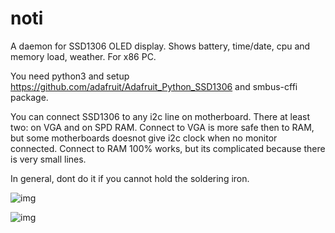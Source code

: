# noti
  A daemon for SSD1306 OLED display. Shows battery, time/date, cpu and memory load, weather. For x86 PC.

  You need python3 and setup https://github.com/adafruit/Adafruit_Python_SSD1306 and smbus-cffi package.

  You can connect SSD1306 to any i2c line on motherboard.
  There at least two: on VGA and on SPD RAM.
  Connect to VGA is more safe then to RAM, but some motherboards doesnot give i2c clock when no monitor connected.
  Connect to RAM 100% works, but its complicated because there is very small lines.

  In general, dont do it if you cannot hold the soldering iron.


![img](https://pp.vk.me/c836536/v836536683/17286/1u5PA1j18cE.jpg)

![img](https://pp.vk.me/c836536/v836536683/17310/Y65rbsxkf20.jpg)
